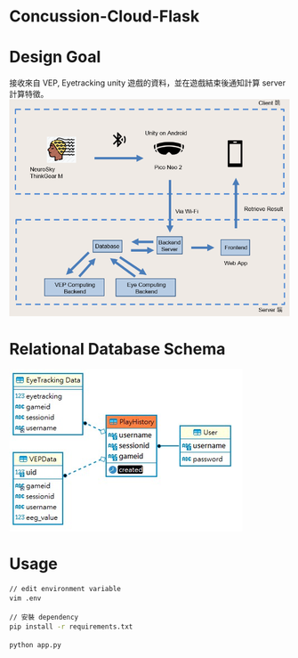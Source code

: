 Concussion-Cloud-Flask 
===
# Design Goal
接收來自 VEP, Eyetracking unity 遊戲的資料，並在遊戲結束後通知計算 server 計算特徵。
![images/img.png](images/img.png)

# Relational Database Schema
![images/img.png](images/db_schema.jpg)

# Usage
```bash
// edit environment variable
vim .env

// 安裝 dependency
pip install -r requirements.txt

python app.py
```
